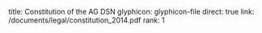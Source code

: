 title: Constitution of the AG DSN
glyphicon: glyphicon-file
direct: true
link: /documents/legal/constitution_2014.pdf
rank: 1

